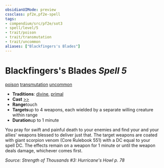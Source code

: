 ```yaml
---
obsidianUIMode: preview
cssclass: pf2e,pf2e-spell
tags:
- compendium/src/pf2e/sot3
- spell/level/5
- trait/poison
- trait/transmutation
- trait/uncommon
aliases: ["Blackfingers's Blades"]
---
```

# Blackfingers's Blades *Spell 5*   
[poison](../../Rules/traits/poison.md)  [transmutation](../../Rules/traits/transmutation.md)  [uncommon](../../Rules/traits/uncommon.md)  

- **Traditions**: [divine](../../Rules/traits/divine.md), [primal](../../Rules/traits/primal.md)
- **Cast** [>>](../../Rules/core-rulebook/chapter-9-playing-the-game.md#Actions "Two-Action") 
- **Range**touch
- **Targets**up to 4 weapons, each wielded by a separate willing creature within range
- **Duration**up to 1 minute

You pray for swift and painful death to your enemies and find your and your allies' weapons blessed to deliver just that. The target weapons are coated with giant scorpion venom (Core Rulebook 551) with a DC equal to your spell DC. The effects remain on a weapon for 1 minute or until the weapon deals damage, whichever comes first.

*Source: Strength of Thousands #3: Hurricane's Howl p. 78*